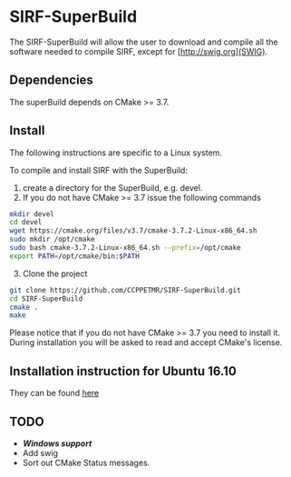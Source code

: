 # SIRF-SuperBuild

The SIRF-SuperBuild will allow the user to download and compile all the software
needed to compile SIRF, except for [http://swig.org](SWIG).

## Dependencies

The superBuild depends on CMake >= 3.7.

## Install

The following instructions are specific to a Linux system.

To compile and install SIRF with the SuperBuild:

 1. create a directory for the SuperBuild, e.g. devel.
 2. If you do not have CMake >= 3.7 issue the following commands

```bash
mkdir devel
cd devel
wget https://cmake.org/files/v3.7/cmake-3.7.2-Linux-x86_64.sh
sudo mkdir /opt/cmake
sudo bash cmake-3.7.2-Linux-x86_64.sh --prefix=/opt/cmake
export PATH=/opt/cmake/bin:$PATH
```

 3. Clone the project 

```bash
git clone https://github.com/CCPPETMR/SIRF-SuperBuild.git
cd SIRF-SuperBuild
cmake .
make
```

Please notice that if you do not have CMake >= 3.7 you need to install it. During installation you will be asked to read and accept CMake's license.

## Installation instruction for Ubuntu 16.10

They can be found [here](https://github.com/CCPPETMR/SIRF/wiki/SIRF-SuperBuild-Ubuntu-16.04)

## TODO

- ***Windows support***
- Add swig
- Sort out CMake Status messages.


